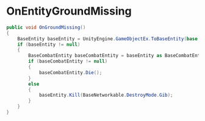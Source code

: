 <Badge type="danger" text="Carbon Compatible"/><Badge type="warning" text="Oxide Compatible"/>
# OnEntityGroundMissing
```csharp
public void OnGroundMissing()
{
	BaseEntity baseEntity = UnityEngine.GameObjectEx.ToBaseEntity(base.gameObject);
	if (baseEntity != null)
	{
		BaseCombatEntity baseCombatEntity = baseEntity as BaseCombatEntity;
		if (baseCombatEntity != null)
		{
			baseCombatEntity.Die();
		}
		else
		{
			baseEntity.Kill(BaseNetworkable.DestroyMode.Gib);
		}
	}
}

```
